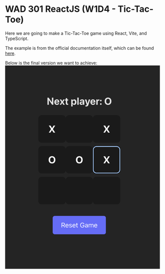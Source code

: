 # WAD 301 ReactJS (W1D4 - Tic-Tac-Toe)

Here we are going to make a Tic-Tac-Toe game using React, Vite, and TypeScript.

The example is from the official documentation itself, which can be found [here](https://react.dev/learn/tutorial-tic-tac-toe).

Below is the final version we want to achieve:
![Alt Text](./public/ss.png)